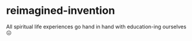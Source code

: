 # reimagined-invention
All spiritual life experiences go hand in hand with education-ing ourselves 😖
